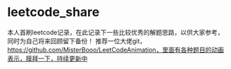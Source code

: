 # leetcode_share
本人首刷leetcode记录，在此记录下一些比较优秀的解题思路，以供大家参考，同时为自己将来回顾留下备份！
推荐一位大佬git，https://github.com/MisterBooo/LeetCodeAnimation，里面有各种题目的动画表示，膜拜一下，持续更新中
